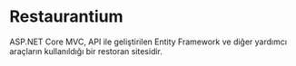 # Restaurantium
 ASP.NET Core MVC, API ile geliştirilen Entity Framework ve diğer yardımcı araçların kullanıldığı bir restoran sitesidir.

